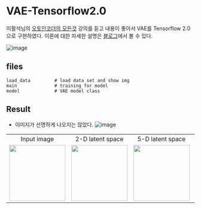 # VAE-Tensorflow2.0

  이활석님의 [오토인코더의 모든것](https://www.youtube.com/watch?v=o_peo6U7IRM&t=2888s) 강의를 듣고 내용이 좋아서 VAE를 Tensorflow 2.0으로 구현하였다. 이론에 대한 자세한 설명은 [블로그](https://ehfkswl.tistory.com/3)에서 볼 수 있다.

![image](https://user-images.githubusercontent.com/83156421/123628125-b672f280-d84d-11eb-815a-c4618da8b36d.png)


## files
    load_data         # load data set and show img
    main              # training for model
    model             # VAE model class

## Result
- 이미지가 선명하게 나오지는 않았다. 
![image](https://user-images.githubusercontent.com/83156421/123632909-757ddc80-d853-11eb-806f-69d383eb5da5.png)


<table align='center'>
<tr align='center'>
<td> Input image </td>
<td> 2-D latent space </td>
<td> 5-D latent space </td>
<td> 10-D latent space </td>
<td> 20-D latent space </td>
</tr>
<tr>
<td><img src = 'results/input.jpg' height = '150px'>
<td><img src = 'results/dim_z_2.jpg' height = '150px'>
<td><img src = 'results/dim_z_5.jpg' height = '150px'>
<td><img src = 'results/dim_z_10.jpg' height = '150px'>
<td><img src = 'results/dim_z_20.jpg' height = '150px'>
</tr>
</table>
